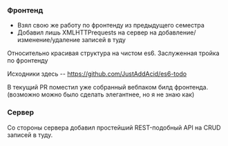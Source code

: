 ### Фронтенд

- Взял свою же работу по фронтенду из предыдущего семестра
- Добавил лишь XMLHTTPrequests на сервер на добавление/изменение/удаление записей в туду

Относительно красивая структура на чистом es6. Заслуженная тройка по фронтенду 

Исходники здесь -- https://github.com/JustAddAcid/es6-todo

В текущий PR поместил уже собранный вебпаком билд фронтенда. (возможно можно было сделать элегантнее, но я не знаю как)

### Сервер
Со стороны сервера добавил простейший REST-подобный API на CRUD записей в туду.
